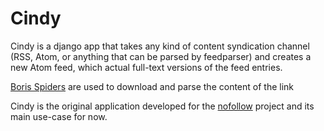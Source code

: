 # Cindy

Cindy is a django app that takes any kind of content syndication channel (RSS, Atom, or
anything that can be parsed by feedparser) and creates a new Atom feed, which actual full-text
versions of the feed entries.

[Boris Spiders](https://bitbucket.org/lullis/django_boris) are used to download and parse the content of the link

Cindy is the original application developed for the [nofollow](https://bitbucket.org/lullis/nofollow)
project and its main use-case for now.
